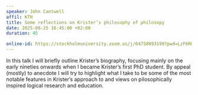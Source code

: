 ```yaml
---
speaker: John Cantwell
affil: KTH
title: Some reflections on Krister’s philosophy of philosopy
date: 2025-08-25 16:45:00 +02:00
duration: 45

online-id: https://stockholmuniversity.zoom.us/j/64758893199?pwd=LzF6RUpaNk1BNngyc1FxK05GNStwUT09
---
```


In this talk I will briefly outline Krister’s biography, focusing mainly on the early nineties onwards when I became Krister’s first PhD student. 
By appeal (mostly) to anecdote I will try to highlight what I take to be some of the most notable features in Krister’s approach to and views on pilosophically inspired logical research and education.